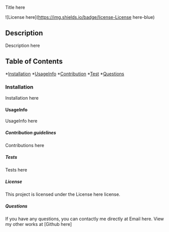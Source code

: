Title here

![License here](https://img.shields.io/badge/license-License here-blue)

## Description
Description here
 ## Table of Contents

 *[Installation](##Installation)
 *[UsageInfo](##UsageInfo)
 *[Contribution](##Contribution)
 *[Test](##Tests)
 *[Questions](##Questions)

### Installation
Installation here
#### UsageInfo
UsageInfo here
##### Contribution guidelines
Contributions here
##### Tests
Tests here
##### License
This project is licensed under the License here license.
##### Questions
If you have any questions, you can contactly me directly at Email here. View my other works at [Github here]